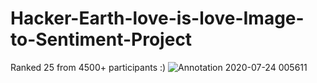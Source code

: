 # Hacker-Earth-love-is-love-Image-to-Sentiment-Project
Ranked 25 from 4500+ participants :)
![Annotation 2020-07-24 005611](https://user-images.githubusercontent.com/50313887/88330394-f467bc80-cd48-11ea-94a1-2443879512a5.png)
